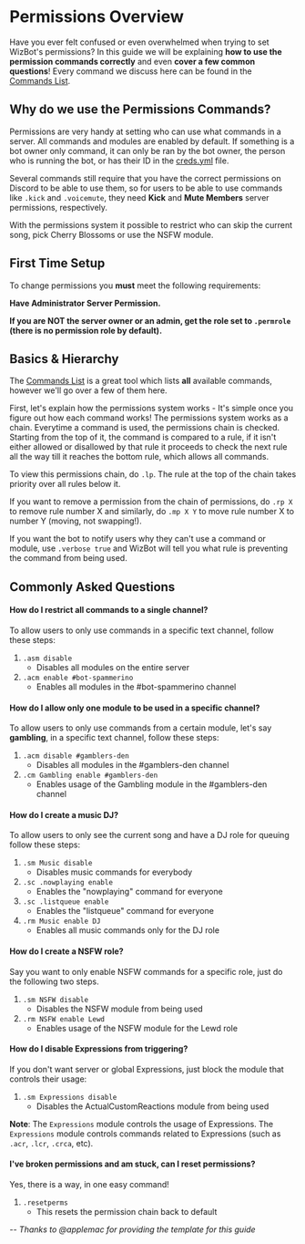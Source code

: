 # Permissions Overview

Have you ever felt confused or even overwhelmed when trying to set WizBot's permissions? In this guide we will be explaining **how to use the permission commands correctly** and even **cover a few common questions**! Every command we discuss here can be found in the [Commands List].

## Why do we use the Permissions Commands?

Permissions are very handy at setting who can use what commands in a server. All commands and modules are enabled by default. If something is a bot owner only command, it can only be ran by the bot owner, the person who is running the bot, or has their ID in the [creds.yml](creds-guide.md) file.

Several commands still require that you have the correct permissions on Discord to be able to use them, so for users to be able to use commands like `.kick` and `.voicemute`, they need **Kick** and **Mute Members** server permissions, respectively.

With the permissions system it possible to restrict who can skip the current song, pick Cherry Blossoms or use the NSFW module.

## First Time Setup

To change permissions you **must** meet the following requirements:

**Have Administrator Server Permission.**

**If you are NOT the server owner or an admin, get the role set to `.permrole` (there is no permission role by default).**

## Basics & Hierarchy

The [Commands List] is a great tool which lists **all** available commands, however we'll go over a few of them here.

First, let's explain how the permissions system works - It's simple once you figure out how each command works!
The permissions system works as a chain. Everytime a command is used, the permissions chain is checked. Starting from the top of it, the command is compared to a rule, if it isn't either allowed or disallowed by that rule it proceeds to check the next rule all the way till it reaches the bottom rule, which allows all commands.

To view this permissions chain, do `.lp`. The rule at the top of the chain takes priority over all rules below it.

If you want to remove a permission from the chain of permissions, do `.rp X` to remove rule number X and similarly, do `.mp X Y` to move rule number X to number Y (moving, not swapping!).

If you want the bot to notify users why they can't use a command or module, use `.verbose true` and WizBot will tell you what rule is preventing the command from being used.

## Commonly Asked Questions

#### How do I restrict all commands to a single channel?

To allow users to only use commands in a specific text channel, follow these steps:

1. `.asm disable`
    - Disables all modules on the entire server
2. `.acm enable #bot-spammerino`
    - Enables all modules in the #bot-spammerino channel

#### How do I allow only one module to be used in a specific channel?

To allow users to only use commands from a certain module, let's say **gambling**, in a specific text channel, follow these steps:

1. `.acm disable #gamblers-den`
    - Disables all modules in the #gamblers-den channel
2. `.cm Gambling enable #gamblers-den`
    - Enables usage of the Gambling module in the #gamblers-den channel

#### How do I create a music DJ?

To allow users to only see the current song and have a DJ role for queuing follow these steps:

1. `.sm Music disable`
    - Disables music commands for everybody
2. `.sc .nowplaying enable`
    - Enables the "nowplaying" command for everyone
3. `.sc .listqueue enable`
    - Enables the "listqueue" command for everyone
4. `.rm Music enable DJ`
    - Enables all music commands only for the DJ role

#### How do I create a NSFW role?

Say you want to only enable NSFW commands for a specific role, just do the following two steps.

1. `.sm NSFW disable`
    - Disables the NSFW module from being used
2. `.rm NSFW enable Lewd`
    - Enables usage of the NSFW module for the Lewd role

#### How do I disable Expressions from triggering?

If you don't want server or global Expressions, just block the module that controls their usage:

1. `.sm Expressions disable`
    - Disables the ActualCustomReactions module from being used

**Note**: The `Expressions` module controls the usage of Expressions. The `Expressions` module controls commands related to Expressions (such as `.acr`, `.lcr`, `.crca`, etc).

#### I've broken permissions and am stuck, can I reset permissions?

Yes, there is a way, in one easy command!

1. `.resetperms`
    - This resets the permission chain back to default

*-- Thanks to @applemac for providing the template for this guide*

[Commands List]: https://commands.wizbot.cc
